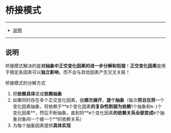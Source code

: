 # 桥接模式

---

- [说明](#说明)

---

## 说明

桥接模式解决的是**对抽象中正交变化因素的进一步分解和衔接**！**正交变化因素**是用于限定各因素可以**独立影响**，而不会与其他因素产生交叉关联！

桥接模式的分解方式
1. 把**依赖具体**变成**依赖抽象**
2. 如果同时存在多个正交变化因素，就**顺次展开**，**逐个抽象**（每次**将且仅将**一个变化因素抽象，将依赖于**`N`个变化因素**的复杂性削弱为依赖**1个抽象和`N-1`个变化因素**，然后不断抽象，直到将**`N`个变化因素**的依赖关系全部变成**`N`个抽象对象间一个接一个**的依赖关系）
3. 为每个抽象因素提供**具体实现**


